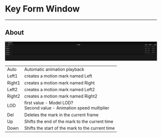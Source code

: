 # Key Form Window

___

## About

![alt text](../assets/images/key-form.png)

|  |  |
|---|---|
| Auto | Automatic animation playback |
| Left1 | creates a motion mark named Left |
| Right1 | creates a motion mark named Right |
| Left2 | creates a motion mark named Left2 |
| Right2 | creates a motion mark named Right2 |
| LOD | first value - Model LOD? <br> Second value - Animation speed multiplier |
| Del | Deletes the mark in the current frame |
| Up | Shifts the end of the mark to the current time |
| Down | Shifts the start of the mark to the current time |
